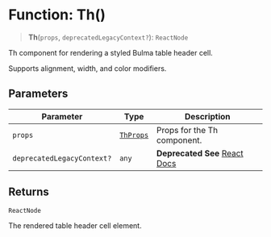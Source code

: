 # Function: Th()

> **Th**(`props`, `deprecatedLegacyContext?`): `ReactNode`

Th component for rendering a styled Bulma table header cell.

Supports alignment, width, and color modifiers.

## Parameters

| Parameter | Type | Description |
| ------ | ------ | ------ |
| `props` | [`ThProps`](../interfaces/ThProps.md) | Props for the Th component. |
| `deprecatedLegacyContext?` | `any` | **Deprecated** **See** [React Docs](https://legacy.reactjs.org/docs/legacy-context.html#referencing-context-in-lifecycle-methods) |

## Returns

`ReactNode`

The rendered table header cell element.
